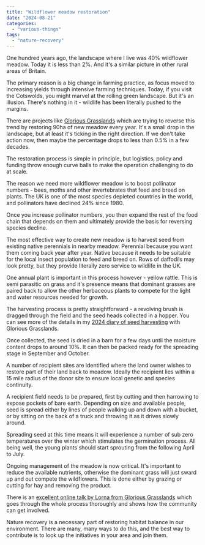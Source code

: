 ```yaml
---
title: "Wildflower meadow restoration"
date: "2024-08-21"
categories: 
  - "various-things"
tags: 
  - "nature-recovery"
---
```


One hundred years ago, the landscape where I live was 40% wildflower meadow. Today it is less than 2%. And it's a similar picture in other rural areas of Britain.

The primary reason is a big change in farming practice, as focus moved to increasing yields through intensive farming techniques. Today, if you visit the Cotswolds, you might marvel at the rolling green landscape. But it's an illusion. There's nothing in it - wildlife has been literally pushed to the margins.

There are projects like [Glorious Grasslands](https://www.cotswolds-nl.org.uk/looking-after/our-grasslands-projects/glorious-cotswolds-grasslands/) which are trying to reverse this trend by restoring 90ha of new meadow every year. It's a small drop in the landscape, but at least it's ticking in the right direction. If we don't take action now, then maybe the percentage drops to less than 0.5% in a few decades.

The restoration process is simple in principle, but logistics, policy and funding throw enough curve balls to make the operation challenging to do at scale.

The reason we need more wildflower meadow is to boost pollinator numbers - bees, moths and other invertebrates that feed and breed on plants. The UK is one of the most species depleted countries in the world, and pollinators have declined 24% since 1980.

Once you increase pollinator numbers, you then expand the rest of the food chain that depends on them and ultimately provide the basis for reversing species decline.

The most effective way to create new meadow is to harvest seed from existing native perennials in nearby meadow. Perennial because you want them coming back year after year. Native because it needs to be suitable for the local insect population to feed and breed on. Rows of daffodils may look pretty, but they provide literally zero service to wildlife in the UK.

One annual plant is important in this process however - yellow rattle. This is semi parasitic on grass and it's presence means that dominant grasses are paired back to allow the other herbaceous plants to compete for the light and water resources needed for growth.

The harvesting process is pretty straightforward - a revolving brush is dragged through the field and the seed heads collected in a hopper. You can see more of the details in my [2024 diary of seed harvesting](https://diary.uncountable.uk/series/2024-seed-harvest/) with Glorious Grasslands.

Once collected, the seed is dried in a barn for a few days until the moisture content drops to around 10%. It can then be packed ready for the spreading stage in September and October.

A number of recipient sites are identified where the land owner wishes to restore part of their land back to meadow. Ideally the recipient lies within a 15 mile radius of the donor site to ensure local genetic and species continuity.

A recipient field needs to be prepared, first by cutting and then harrowing to expose pockets of bare earth. Depending on size and available people, seed is spread either by lines of people walking up and down with a bucket, or by sitting on the back of a truck and throwing it as it drives slowly around.

Spreading seed at this time means it will experience a number of sub zero temperatures over the winter which stimulates the germination process. All being well, the young plants should start sprouting from the following April to July.

Ongoing management of the meadow is now critical. It's important to reduce the available nutrients, otherwise the dominant grass will just sward up and out compete the wildflowers. This is done either by grazing or cutting for hay and removing the product.

There is an [excellent online talk by Lorna from Glorious Grasslands](https://www.youtube.com/watch?v=P9e6vGC_6Cw) which goes through the whole process thoroughly and shows how the community can get involved.

Nature recovery is a necessary part of restoring habitat balance in our environment. There are many, many ways to do this, and the best way to contribute is to look up the initiatives in your area and join them.

